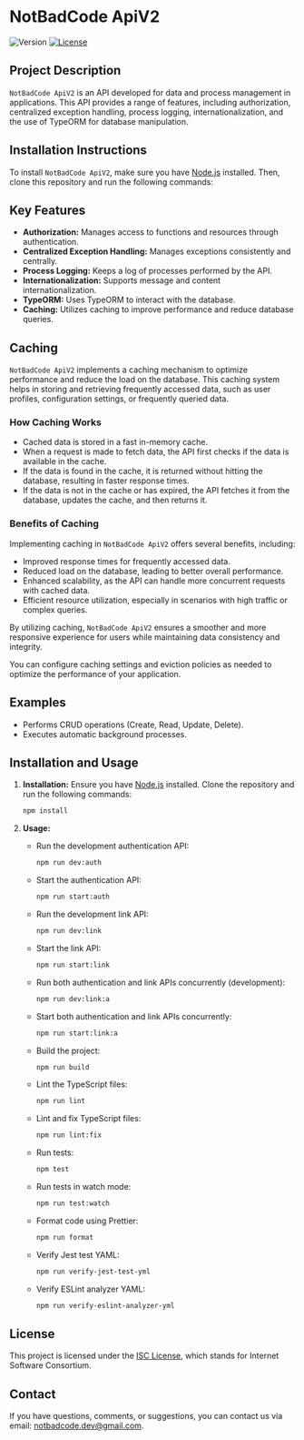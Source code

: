 # NotBadCode ApiV2

![Version](https://img.shields.io/badge/version-1.0.0-blue.svg)
[![License](https://img.shields.io/badge/license-ISC-green.svg)](https://en.wikipedia.org/wiki/ISC_license)

## Project Description

`NotBadCode ApiV2` is an API developed for data and process management in applications. This API provides a range of features, including authorization, centralized exception handling, process logging, internationalization, and the use of TypeORM for database manipulation.

## Installation Instructions

To install `NotBadCode ApiV2`, make sure you have [Node.js](https://nodejs.org/) installed. Then, clone this repository and run the following commands:

## Key Features

-   **Authorization:** Manages access to functions and resources through authentication.
-   **Centralized Exception Handling:** Manages exceptions consistently and centrally.
-   **Process Logging:** Keeps a log of processes performed by the API.
-   **Internationalization:** Supports message and content internationalization.
-   **TypeORM:** Uses TypeORM to interact with the database.
-   **Caching:** Utilizes caching to improve performance and reduce database queries.

## Caching

`NotBadCode ApiV2` implements a caching mechanism to optimize performance and reduce the load on the database. This caching system helps in storing and retrieving frequently accessed data, such as user profiles, configuration settings, or frequently queried data.

### How Caching Works

-   Cached data is stored in a fast in-memory cache.
-   When a request is made to fetch data, the API first checks if the data is available in the cache.
-   If the data is found in the cache, it is returned without hitting the database, resulting in faster response times.
-   If the data is not in the cache or has expired, the API fetches it from the database, updates the cache, and then returns it.

### Benefits of Caching

Implementing caching in `NotBadCode ApiV2` offers several benefits, including:

-   Improved response times for frequently accessed data.
-   Reduced load on the database, leading to better overall performance.
-   Enhanced scalability, as the API can handle more concurrent requests with cached data.
-   Efficient resource utilization, especially in scenarios with high traffic or complex queries.

By utilizing caching, `NotBadCode ApiV2` ensures a smoother and more responsive experience for users while maintaining data consistency and integrity.

You can configure caching settings and eviction policies as needed to optimize the performance of your application.

## Examples

-   Performs CRUD operations (Create, Read, Update, Delete).
-   Executes automatic background processes.

## Installation and Usage

1. **Installation:** Ensure you have [Node.js](https://nodejs.org/) installed. Clone the repository and run the following commands:

    ```bash
    npm install
    ```

2. **Usage:**

    - Run the development authentication API:
        ```bash
        npm run dev:auth
        ```
    - Start the authentication API:
        ```bash
        npm run start:auth
        ```
    - Run the development link API:
        ```bash
        npm run dev:link
        ```
    - Start the link API:
        ```bash
        npm run start:link
        ```
    - Run both authentication and link APIs concurrently (development):
        ```bash
        npm run dev:link:a
        ```
    - Start both authentication and link APIs concurrently:
        ```bash
        npm run start:link:a
        ```
    - Build the project:
        ```bash
        npm run build
        ```
    - Lint the TypeScript files:
        ```bash
        npm run lint
        ```
    - Lint and fix TypeScript files:
        ```bash
        npm run lint:fix
        ```
    - Run tests:
        ```bash
        npm test
        ```
    - Run tests in watch mode:
        ```bash
        npm run test:watch
        ```
    - Format code using Prettier:
        ```bash
        npm run format
        ```
    - Verify Jest test YAML:
        ```bash
        npm run verify-jest-test-yml
        ```
    - Verify ESLint analyzer YAML:
        ```bash
        npm run verify-eslint-analyzer-yml
        ```

## License

This project is licensed under the [ISC License](https://en.wikipedia.org/wiki/ISC_license), which stands for Internet Software Consortium.

## Contact

If you have questions, comments, or suggestions, you can contact us via email: [notbadcode.dev@gmail.com](mailto:notbadcode.dev@gmail.com).
